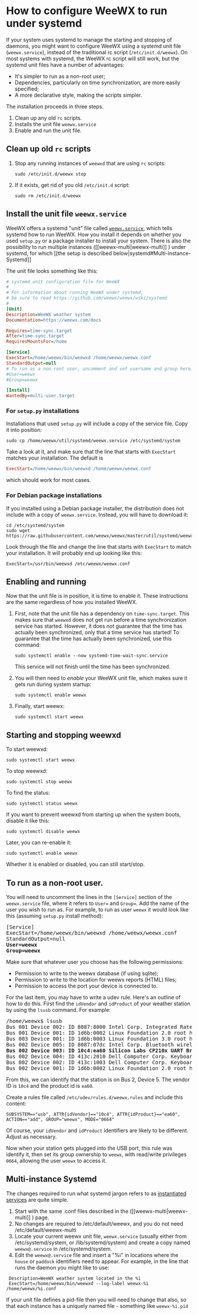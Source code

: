 # How to configure WeeWX to run under systemd

If your system uses systemd to manage the starting and stopping of daemons, you might want to configure WeeWX
using a systemd unit file (`weewx.service`), instead of the traditional rc script
(`/etc/init.d/weewx`).  On most systems with systemd, the WeeWX rc script will still work, but
the systemd unit files have a number of advantages:
 - It's simpler to run as a non-root user;
 - Dependencies, particularly on time synchronization, are more easily specified;
 - A more declarative style, making the scripts simpler.

The installation proceeds in three steps.
1. Clean up any old `rc` scripts.
2. Installs the unit file `weewx.service`
3. Enable and run the unit file.

## Clean up old `rc` scripts

1. Stop any running instances of `weewxd` that are using `rc` scripts:

    ```shell
   sudo /etc/init.d/weewx stop
    ```
 
2. If it exists, get rid of you old `/etc/init.d` script:
    ```shell
    sudo rm /etc/init.d/weewx
   ```    

## Install the unit file `weewx.service`

WeeWX offers a systemd "unit" file called
[`weewx.service`](https://github.com/weewx/weewx/blob/master/util/systemd/weewx.service), which
tells systemd how to run WeeWX. How you install it depends on whether you used `setup.py` or a package installer 
to install your system.
There is also the possibility to run multiple instances ([[weewx-multi|weewx-multi]] ) under systemd,
for which [[the setup is described below|systemd#Multi-instance-Systemd]]

The unit file looks something like this:

```ini
# systemd unit configuration file for WeeWX
#
# For information about running WeeWX under systemd,
# be sure to read https://github.com/weewx/weewx/wiki/systemd
#
[Unit]
Description=WeeWX weather system
Documentation=https://weewx.com/docs

Requires=time-sync.target
After=time-sync.target
RequiresMountsFor=/home

[Service]
ExecStart=/home/weewx/bin/weewxd /home/weewx/weewx.conf
StandardOutput=null
# To run as a non-root user, uncomment and set username and group here:
#User=weewx
#Group=weewx

[Install]
WantedBy=multi-user.target
```

### For `setup.py` installations

Installations that used `setup.py` will include a copy of the service file. Copy it into position:

```shell
sudo cp /home/weewx/util/systemd/weewx.service /etc/systemd/system
```

Take a look at it, and make sure that the line that starts with `ExecStart` matches your installation. The default
is
```ini
ExecStart=/home/weewx/bin/weewxd /home/weewx/weewx.conf
```
which should work for most cases.

### For Debian package installations
If you installed using a Debian package installer, the distribution does not include with a copy of 
`weewx.service`. Instead, you will have to download it:

```
cd /etc/systemd/system
sudo wget https://raw.githubusercontent.com/weewx/weewx/master/util/systemd/weewx.service 
```

Look through the file and change the line that starts with `ExecStart` to match your installation. It will
probably end up looking like this:

```
ExecStart=/usr/bin/weewxd /etc/weewx/weewx.conf
```
 
## Enabling and running
Now that the unit file is in position, it is time to enable it. These instructions are the same
regardless of how you installed WeeWX.

1. First, note that the unit file has a dependency on `time-sync.target`. This makes sure that `weewxd` does not get run
before a time synchronization service has started. However, it does not guarantee that the time has actually been
synchronized, only that a time service has started! To guarantee that the time has actually been synchronized,
use this command:

    ```shell
    sudo systemctl enable --now systemd-time-wait-sync.service
    ```

    This service will not finish until the time has been synchronized. 

2. You will then need to *enable* your WeeWX unit file, which makes sure it gets run during system startup:
    ```shell
    sudo systemctl enable weewx
    ```

3. Finally, start weewx:
    ```shell
    sudo systemctl start weewx
    ```

## Starting and stopping weewxd

To start weewxd:

    sudo systemctl start weewx

To stop weewxd:

    sudo systemctl stop weewx

To find the status:

    sudo systemctl status weewx

If you want to prevent weewxd from starting up when the system boots, disable it like this:

    sudo systemctl disable weewx

Later, you can re-enable it:

    sudo systemctl enable weewx

Whether it is enabled or disabled, you can still start/stop.

## To run as a non-root user.

You will need to uncomment the lines in the `[Service]` section of the `weewx.service` file,
where it refers to `User=` and `Group=`. Add the name of the user you wish to run as. For example,
to run as user `weewx` it would look like this (assuming `setup.py` install method):

<pre>
[Service]
ExecStart=/home/weewx/bin/weewxd /home/weewx/weewx.conf
StandardOutput=null
<b>User=weewx
Group=weewx</b>
</pre>

Make sure that whatever user you choose has the following permissions: 
- Permission to write to the weewx database (if using sqlite);
- Permission to write to the location for weewx reports (HTML) files;
- Permission to access the port your device is connected to. 
 
For the last item, you may have to write a udev rule. Here's an outline of how to do this.
First find the `idVendor` and `idProduct` of your weather station by using the `lsusb` command. For example:

<pre>
/home/weewx$ lsusb
Bus 001 Device 002: ID 8087:8000 Intel Corp. Integrated Rate Matching Hub
Bus 001 Device 001: ID 1d6b:0002 Linux Foundation 2.0 root hub
Bus 003 Device 001: ID 1d6b:0003 Linux Foundation 3.0 root hub
Bus 002 Device 005: ID 8087:07dc Intel Corp. Bluetooth wireless interface
<b>Bus 002 Device 003: ID 10c4:ea60 Silicon Labs CP210x UART Bridge</b>
Bus 002 Device 004: ID 413c:2010 Dell Computer Corp. Keyboard
Bus 002 Device 002: ID 413c:1003 Dell Computer Corp. Keyboard Hub
Bus 002 Device 001: ID 1d6b:0002 Linux Foundation 2.0 root hub
</pre>

From this, we can identify that the station is on Bus 2, Device 5. The vendor ID is `10c4` and the product id is 
`ea60`.

Create a rules file called `/etc/udev/rules.d/weewx.rules` and include this content:

```
SUBSYSTEM=="usb", ATTR{idVendor}=="10c4", ATTR{idProduct}=="ea60", ACTION=="add", GROUP="weewx", MODE="0664"
```

Of course, your `idVendor` and `idProduct` identifiers are likely to be different. Adjust as necessary.

Now when your station gets plugged into the USB port, this rule was identify it, then set its group ownership to
`weewx`, with read/write privileges `0664`, allowing the user `weewx` to access it.

## Multi-instance Systemd
The changes required to run what systemd jargon refers to as [instantiated services](http://0pointer.de/blog/projects/instances.html)
are quite simple.
1. Start with the same .conf files described in the ([[weewx-multi|weewx-multi]] ) page.
2. No changes are required to /etc/default/weewx, and you do not need /etc/default/weewx-multi
3. Locate your current weewx unit file, `weewx.service` (usually either from /etc/systemd/system, or /lib/systemd/system) and create a copy named `weewx@.service` in /etc/systemd/system.
4. Edit the `weewx@.service` file and insert a "%i" in locations where the `house` or `paddock` identifiers need to appear.  For example, in the line that runs the daemon you might like to use:
```
 Description=WeeWX weather system located in the %i
 ExecStart=/home/weewx/bin/weewxd --log-label weewx-%i /home/weewx/%i.conf
```
If your unit file defines a pid-file then you will need to change that also, so that each instance has a uniquely named file - something like `weewx-%i.pid`